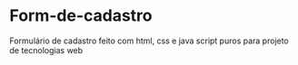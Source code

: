 # Form-de-cadastro
Formulário de cadastro feito com html, css e java script puros para projeto de tecnologias web
